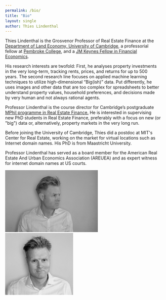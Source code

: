 ```yaml
---
permalink: /bio/
title: "Bio"
layout: single
author: Thies Lindenthal
---
```


Thies Lindenthal is the Grosvenor Professor of Real Estate Finance at the <a href='https://www.landecon.cam.ac.uk'>Department of Land Economy, University of Cambridge</a>, a professorial fellow at <a href='https://www.pem.cam.ac.uk/'>Pembroke College</a>, and a <a href='https://www.cshss.cam.ac.uk/research-info/j-m-keynes-fellowship-fund'>JM Keynes Fellow in Financial Economics</a>.

His research interests are twofold: First, he analyses property investments in the very long-term, tracking rents, prices, and returns for up to 500 years. The second research line focuses on applied machine learning techniques to utilize high-dimensional “Big(ish)” data. Put differently, he uses images and other data that are too complex for spreadsheets to better understand property values, household preferences, and decisions made by very human and not always rational agents.

Professor Lindenthal is the course director for Cambridge’s postgraduate <a href='https://www.landecon.cam.ac.uk/course-page/mphil-real-estate-finance'>MPhil programme in Real Estate Finance.</a> He is interested in supervising new PhD students in Real Estate Finance, preferably with a focus on new (or "big") data or, alternatively, property markets in the very long run.


Before joining the University of Cambridge, Thies did a postdoc at MIT's Center for Real Estate, working on the market for virtual locations such as Internet domain names. His PhD is from Maastricht University.

Professor Lindenthal has served as a board member for the American Real Estate And Urban Economics Association (AREUEA) and as expert witness for internet domain names at US courts.

<a href="/assets/images/Thies-Lindenthal-1.jpg"><img src="/assets/images/Thies-Lindenthal-1.jpg" height="200" alt="Thies Lindenthal Portrait" /></a> <a href="/assets/images/Thies-Lindenthal-2.jpg"><img src="/assets/images/Thies-Lindenthal-2.jpg" height="200" alt="Thies Lindenthal Portrait" /></a>
